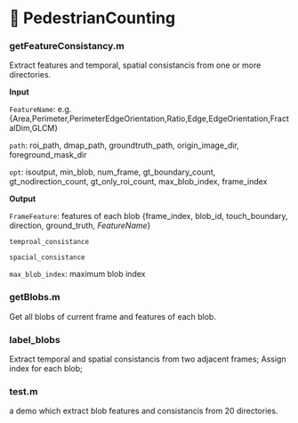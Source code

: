# &#x1F4D9; PedestrianCounting


### getFeatureConsistancy.m

Extract features and temporal, spatial consistancis from one or more directories.

**Input**

`FeatureName`: e.g. {Area,Perimeter,PerimeterEdgeOrientation,Ratio,Edge,EdgeOrientation,FractalDim,GLCM}

`path`: roi_path, dmap_path, groundtruth_path, origin_image_dir, foreground_mask_dir

`opt`: isoutput, min_blob, num_frame, gt_boundary_count, gt_nodirection_count, gt_only_roi_count, max_blob_index, frame_index


**Output**

`FrameFeature`: features of each blob {frame_index, blob_id, touch_boundary, direction, ground_truth, *FeatureName*}

`temproal_consistance`

`spacial_consistance`

`max_blob_index`: maximum blob index

### getBlobs.m

Get all blobs of current frame and features of each blob.

### label_blobs

Extract temporal and spatial consistancis from two adjacent frames; Assign index for each blob;

### test.m

a demo which extract blob features and consistancis from 20 directories.
